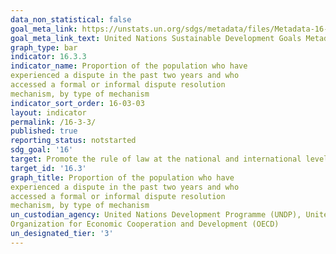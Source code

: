 ```yaml
---
data_non_statistical: false
goal_meta_link: https://unstats.un.org/sdgs/metadata/files/Metadata-16-03-03.pdf
goal_meta_link_text: United Nations Sustainable Development Goals Metadata (pdf 1361kB)
graph_type: bar
indicator: 16.3.3
indicator_name: Proportion of the population who have
experienced a dispute in the past two years and who
accessed a formal or informal dispute resolution
mechanism, by type of mechanism
indicator_sort_order: 16-03-03
layout: indicator
permalink: /16-3-3/
published: true
reporting_status: notstarted
sdg_goal: '16'
target: Promote the rule of law at the national and international levels and ensure equal access to justice for all
target_id: '16.3'
graph_title: Proportion of the population who have
experienced a dispute in the past two years and who
accessed a formal or informal dispute resolution
mechanism, by type of mechanism
un_custodian_agency: United Nations Development Programme (UNDP), United Nations on Drugs and Crime (UNODC) and
Organization for Economic Cooperation and Development (OECD)
un_designated_tier: '3'
---
```

